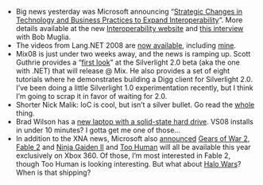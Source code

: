 -   Big news yesterday was Microsoft announcing “[Strategic Changes in
    Technology and Business Practices to Expand
    Interoperability](http://www.microsoft.com/presspass/press/2008/feb08/02-21ExpandInteroperabilityPR.mspx)“.
    More details available at the new [Interoperability
    website](http://www.microsoft.com/interop/) and [this
    interview](http://www.microsoft.com/presspass/features/2008/feb08/02-21Muglia.mspx)
    with Bob Muglia.
-   The videos from Lang.NET 2008 are [now
    available](http://langnetsymposium.com/talks.asp), including
    [mine](http://langnetsymposium.com/talks/3-03%20-%20Parsing%20Expression%20Grammars%20in%20FSharp%20-%20Harry%20Pierson.html).
-   Mix08 is just under two weeks away, and the news is ramping up.
    Scott Guthrie provides a “[first
    look](http://weblogs.asp.net/scottgu/archive/2008/02/22/first-look-at-silverlight-2.aspx)”
    at the Silverlight 2.0 beta (aka the one with .NET) that will
    release @ Mix. He also provides a set of eight tutorials where he
    demonstrates building a Digg client for Silverlight 2.0. I’ve been
    doing a little Silverlight 1.0 experimentation recently, but I think
    I’m going to scrap it in favor of waiting for 2.0.
-   Shorter Nick Malik: IoC is cool, but isn’t a silver bullet. Go read
    the
    [whole](http://blogs.msdn.com/nickmalik/archive/2008/02/15/what-is-the-tradeoff-with-inversion-of-control-ioc.aspx)
    thing.
-   Brad Wilson has a [new laptop with a solid-state hard
    drive](http://bradwilson.typepad.com/blog/2008/02/dell-xps-m1330.html).
    VS08 installs in under 10 minutes? I gotta get me one of those…
-   In addition to the XNA news, Microsoft also
    [announced](http://gamerscoreblog.com/team/archive/2008/02/20/GDC08Portfolio.aspx)
    [Gears of War 2](http://www.xbox.com/games/gearsofwar2), 
    [Fable 2](http://www.xbox.com/games/fable2/) and 
    [Ninja Gaiden II](http://www.xbox.com/games/ninjagaiden2/) and 
    [Too Human](http://www.xbox.com/games/toohuman) will all be available
    this year exclusively on Xbox 360. Of those, I’m most interested in
    Fable 2, though Too Human is looking interesting. But what about
    [Halo Wars](http://www.xbox.com/games/halowars/)? When is that
    shipping?


